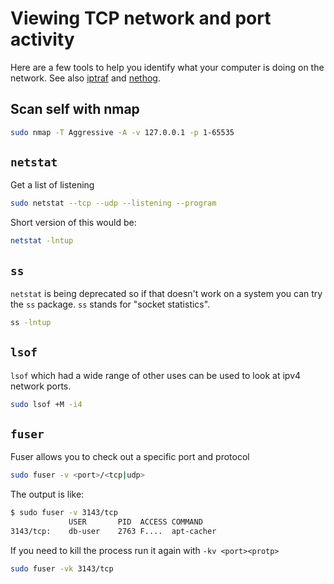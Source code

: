 # Viewing TCP network and port activity

Here are a few tools to help you identify what your computer is doing on the
network. See also [iptraf](/notes/iptraf) and [nethog](/notes/nethog).

## Scan self with nmap
 
```bash
sudo nmap -T Aggressive -A -v 127.0.0.1 -p 1-65535
```

## `netstat`
Get a list of listening 

```sh
sudo netstat --tcp --udp --listening --program
```

Short version of this would be: 

```bash
netstat -lntup
```

## `ss`

`netstat` is being deprecated so if that doesn't work on a system you can try the `ss` package. `ss` stands for "socket statistics".

```bash
ss -lntup
```

## `lsof`

`lsof` which had a wide range of other uses can be used to look at ipv4 network ports.
 
```sh
sudo lsof +M -i4
```

## `fuser`
Fuser allows you to check out a specific port and protocol

```bash
sudo fuser -v <port>/<tcp|udp>
```

The output is like:

```bash
$ sudo fuser -v 3143/tcp
             USER       PID  ACCESS COMMAND
3143/tcp:    db-user    2763 F....  apt-cacher
```

If you need to kill the process run it again with `-kv <port><protp>`

```bash
sudo fuser -vk 3143/tcp
```
